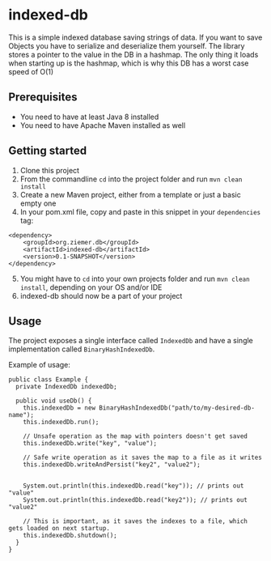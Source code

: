 # indexed-db
This is a simple indexed database saving strings of data.
If you want to save Objects you have to serialize and deserialize them yourself.
The library stores a pointer to the value in the DB in a hashmap. 
The only thing it loads when starting up is the hashmap, which is why this DB has a worst case speed of O(1)

## Prerequisites
- You need to have at least Java 8 installed
- You need to have Apache Maven installed as well

## Getting started
1. Clone this project
2. From the commandline `cd` into the project folder and run `mvn clean install`
3. Create a new Maven project, either from a template or just a basic empty one
4. In your pom.xml file, copy and paste in this snippet in your `dependencies` tag:

```
<dependency>
    <groupId>org.ziemer.db</groupId>
    <artifactId>indexed-db</artifactId>
    <version>0.1-SNAPSHOT</version>
</dependency>
```
5. You might have to `cd` into your own projects folder and run `mvn clean install`, depending on your OS and/or IDE
6. indexed-db should now be a part of your project

## Usage
The project exposes a single interface called `IndexedDb` and have a single implementation called `BinaryHashIndexedDb`.

Example of usage: 

```
public class Example {
  private IndexedDb indexedDb;
  
  public void useDb() {
    this.indexedDb = new BinaryHashIndexedDb("path/to/my-desired-db-name");
    this.indexedDb.run();
    
    // Unsafe operation as the map with pointers doesn't get saved
    this.indexedDb.write("key", "value");
    
    // Safe write operation as it saves the map to a file as it writes
    this.indexedDb.writeAndPersist("key2", "value2");
   
    
    System.out.println(this.indexedDb.read("key")); // prints out "value"
    System.out.println(this.indexedDb.read("key2")); // prints out "value2"
    
    // This is important, as it saves the indexes to a file, which gets loaded on next startup.
    this.indexedDb.shutdown();
  }
}
```
